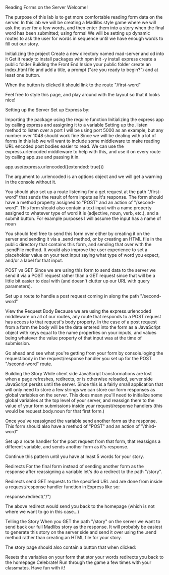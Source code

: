 Reading Forms on the Server
Welcome!

The purpose of this lab is to get more comfortable reading form data on the server. In this lab we will be creating a Madlibs style game where we will ask the user for a few words, and then enter them into a story when the final word has been submitted; using forms! We will be setting up dynamic routes to ask the user for words in sequence until we have enough words to fill out our story.

Initializing the project
Create a new directory named mad-server and cd into it
Get it ready to install packages with npm init -y
install express
create a public folder
Building the Front End
Inside your public folder create an index.html file and add a title, a prompt ("are you ready to begin?") and at least one button.

When the button is clicked it should link to the route "/first-word"

Feel free to style this page, and play around with the layout so that it looks nice!

Setting up the Server
Set up Express by:

Importing the package using the require function
Initializing the express app by calling express and assigning it to a variable
Setting up the .listen method to listen over a port
I will be using port 5000 as an example, but any number over 1048 should work fine
Since we will be dealing with a lot of forms in this lab we will want to include some middleware to make reading URL encoded post bodies easier to read. We can use the express.urlencoded middleware to help with this, and use it on every route by calling app.use and passing it in.

app.use(express.urlencoded({extended: true}))

The argument to .urlencoded is an options object and we will get a warning in the console without it.

You should also set up a route listening for a get request at the path "/first-word" that sends the result of form inputs as it's response. The form should have a method property assigned to "POST" and an action of "/second-word". This form should also contain a text input with a name property assigned to whatever type of word it is (adjective, noun, verb, etc.), and a submit button. For example purposes I will assume the input has a name of noun

You should feel free to send this form over either by creating it on the server and sending it via a .send method, or by creating an HTML file in the public directory that contains this form, and sending that over with the .sendFile method. It would also improve the user experience to set a placeholder value on your text input saying what type of word you expect, and/or a label for that input.

POST vs GET
Since we are using this form to send data to the server we send it via a POST request rather than a GET request since that will be a little bit easier to deal with (and doesn't clutter up our URL with query parameters).

Set up a route to handle a post request coming in along the path "/second-word"

View the Request Body
Because we are using the express.urlencoded middleware on all of our routes, any route that responds to a POST request has access to that request's body property. In the case of a post request from a form the body will be the data entered into the form as a JavaScript object with keys equal to the name properties on your inputs, and values being whatever the value property of that input was at the time of submission.

Go ahead and see what you're getting from your form by console.loging the request.body in the request/response handler you set up for the POST "/second-word" route.

Building the Story
While client side JavaScript transformations are lost when a page refreshes, redirects, or is otherwise reloaded, server side JavaScript persits until the server. Since this is a fairly small application that will only need to store a few strings we can store our form responses as global variables on the server. This does mean you'll need to initialize some global variables at the top level of your server, and reassign them to the value of your form submissions inside your request/response handlers (this would be request.body.noun for that first form.)

Once you've reassigned the variable send another form as the response. This form should also have a method of "POST" and an action of "/third-word"

Set up a route handler for the post request from that form, that reassigns a different variable, and sends another form as it's response.

Continue this pattern until you have at least 5 words for your story.

Redirects
For the final form instead of sending another form as the response after reassigning a variable let's do a redirect to the path "/story".

Redirects send GET requests to the specified URL and are done from inside a request/response handler function in Express like so:

response.redirect("/")

The above redirect would send you back to the homepage (which is not where we want to go in this case...)

Telling the Story
When you GET the path "/story" on the server we want to send back our full Madlibs story as the response. It will probably be easiest to generate this story on the server side and send it over using the .send method rather than creating an HTML file for your story.

The story page should also contain a button that when clicked:

Resets the variables on your form that stor your words
redirects you back to the homepage
Celebrate!
Run through the game a few times with your classmates. Have fun with it!